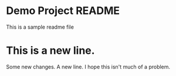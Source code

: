 # Demo Project README

This is a sample readme file

# This is a new line.

Some new changes.
A new line.
I hope this isn't much of a problem.
